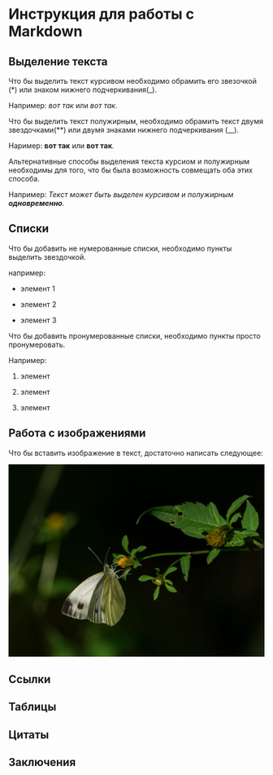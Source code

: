 # Инструкция для работы с Markdown

## Выделение текста

Что бы выделить текст курсивом необходимо обрамить его звезочкой (*) или знаком нижнего подчеркивания(_). 

Например: *вот так* или _вот так_.

Что бы выделить текст полужирным, необходимо обрамить текст двумя звездочками(**) или двумя знаками нижнего подчеркивания (__). 

 Наример: **вот так** или __вот так__.

 Альтернативные способы выделения текста курсиом и полужирным необходимы для того, что бы была возможность совмещать оба этих способа.

 Например: _Текст может быть выделен курсивом и полужирным **одновременно**_.


## Списки

Что бы добавить не нумерованные списки, необходимо пункты выделить звездочкой.

например:
* элемент 1

* элемент 2

* элемент 3

Что бы добавить пронумерованные списки, необходимо пункты просто пронумеровать.

Например:

1. элемент

2. элемент

3. элемент

## Работа с изображениями 
Что бы вставить изображение в текст, достаточно написать следующее:

 ![Бабочка капустница](kapusta.jpg)
 


## Ссылки

## Таблицы

## Цитаты

## Заключения



